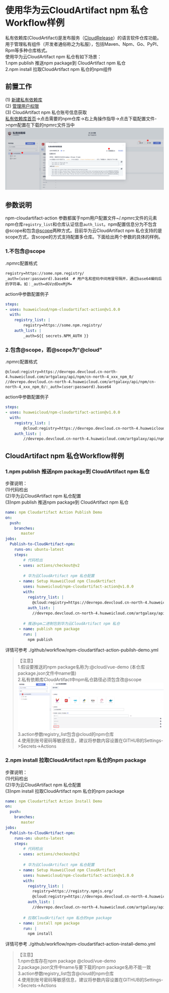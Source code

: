 # 使用华为云CloudArtifact npm 私仓Workflow样例
私有依赖库(CloudArtifact)是发布服务（[CloudRelease](https://support.huaweicloud.com/cloudrelease/index.html)）的语言软件仓库功能。用于管理私有组件（开发者通俗称之为私服），包括Maven、Npm、Go、PyPI、Rpm等多种仓库格式。   
使用华为云CloudArtifact npm 私仓有如下场景：  
1.npm publish 推送npm package到 CloudArtifact npm 私仓   
2.npm install 拉取CloudArtifact npm 私仓的npm组件 

## **前置工作**
(1) [新建私有依赖库](https://support.huaweicloud.com/usermanual-releaseman/cloudrelease_01_0008.html)  
(2) [管理用户权限](https://support.huaweicloud.com/usermanual-releaseman/cloudrelease_01_0011.html)  
(3) CloudArtifact npm 私仓账号信息获取  
[私有依赖库首页](https://devcloud.cn-north-4.huaweicloud.com/cloudartifact/repository)->点击需要的npm仓库->右上角操作指导->点击下载配置文件->npm配置在下载的npmrc文件当中  
![图一](imgs/npm-config-download.PNG)

## 参数说明
npm-cloudartifact-action 参数都属于npm用户配置文件~/.npmrc文件的元素npm仓库`registry_list`和仓库认证信息`auth_list`。npm配置信息分为不包含@scope和包含[@scope](https://docs.npmjs.com/cli/v6/using-npm/scope)两种方式。目前华为云CloudArtifact npm 私仓支持的是scope方式，含scope的方式支持配置多仓库。下面给出两个参数的具体的样例。  

### 1.不包含@scope
.npmrc配置格式
```
registry=https://some.npm.registry/
_auth=(user:password).base64  # 用户名和密码中间用冒号隔开，通过base64编码后的字符串。如：_auth=dGVzdDoxMjM=
```
action中参数配置例子
```yml
steps:
- uses: huaweicloud/npm-cloudartifact-action@v1.0.0
  with: 
    registry_list: |
        registry=https://some.npm.registry/
    auth_list: |
        _auth=${{ secrets.NPM_AUTH }}
```
### 2.包含@scope，若@scope为"@cloud"
.npmrc配置格式
```
@cloud:registry=https://devrepo.devcloud.cn-north-4.huaweicloud.com/artgalaxy/api/npm/cn-north-4_xxx_npm_0/
//devrepo.devcloud.cn-north-4.huaweicloud.com/artgalaxy/api/npm/cn-north-4_xxx_npm_0/:_auth=(user:password).base64
```
action中参数配置例子
```yml
steps:
- uses: huaweicloud/npm-cloudartifact-action@v1.0.0
  with: 
    registry_list: |
        @cloud:registry=https://devrepo.devcloud.cn-north-4.huaweicloud.com/artgalaxy/api/npm/cn-north-4_xxxxx_npm_0/
    auth_list: |
        //devrepo.devcloud.cn-north-4.huaweicloud.com/artgalaxy/api/npm/cn-north-4_xxxxx_npm_0/:_auth=${{ secrets.NPM_AUTH }}
```

## **CloudArtifact npm 私仓Workflow样例**
### 1.npm publish 推送npm package到 CloudArtifact npm 私仓 
步骤说明：  
(1)代码检出   
(2)华为云CloudArtifact npm 私仓配置    
(3)npm publish 推送npm package到 CloudArtifact npm 私仓  
```yaml
name: npm Cloudartifact Action Publish Demo
on:
  push:
    branches:
       master
jobs:
  Publish-to-CloudArtifact-npm:
    runs-on: ubuntu-latest
    steps:
        # 代码检出
      - uses: actions/checkout@v2

        # 华为云CloudArtifact npm 私仓配置 
      - name: Setup HuaweiCloud npm CloudArtifact
        uses: huaweicloud/npm-cloudartifact-action@v1.0.0
        with: 
          registry_list: |
            @cloud:registry=https://devrepo.devcloud.cn-north-4.huaweicloud.com/artgalaxy/api/npm/cn-north-4_xxxxx_npm_0/
          auth_list: |
            //devrepo.devcloud.cn-north-4.huaweicloud.com/artgalaxy/api/npm/cn-north-4_xxxxx_npm_0/:_auth=${{ secrets.NPM_AUTH }}
            
        # 推送npm二进制包到华为云CloudArtifact npm 私仓
      - name: publish npm package 
        run: |
          npm publish
```   
详情可参考 ./github/workflow/npm-cloudartifact-action-pubilsh-demo.yml
>【注意】  
> 1.假设要推送的npm package名称为:@cloud/vue-demo (本仓库package.json文件中name值)  
> 2.私有依赖库CloudArtifact中npm私仓路径必须包含改@scope
> ![npm-repo-scope](imgs/npm-repo-scope.PNG)  
> 3.action参数registry_list包含@cloud的npm仓库  
> 4.使用到账号密码等敏感信息，建议将参数内容设置在GITHUB的Settings->Secrets->Actions

### 2.npm install 拉取CloudArtifact npm 私仓的npm package 
步骤说明：  
(1)代码检出   
(2)华为云CloudArtifact npm 私仓配置    
(3)npm install 拉取CloudArtifact npm 私仓的npm package   
```yaml
name: npm Cloudartifact Action Install Demo
on:
  push:
    branches:
       master
jobs:
  Publish-to-CloudArtifact-npm:
    runs-on: ubuntu-latest
    steps:
        # 代码检出
      - uses: actions/checkout@v2

        # 华为云CloudArtifact npm 私仓配置 
      - name: Setup HuaweiCloud npm CloudArtifact
        uses: huaweicloud/npm-cloudartifact-action@v1.0.0
        with: 
          registry_list: |
            registry=https://registry.npmjs.org/
            @cloud:registry=https://devrepo.devcloud.cn-north-4.huaweicloud.com/artgalaxy/api/npm/cn-north-4_xxxxx_npm_0/
          auth_list: |
            //devrepo.devcloud.cn-north-4.huaweicloud.com/artgalaxy/api/npm/cn-north-4_xxxxx_npm_0/:_auth=${{ secrets.NPM_AUTH }}
            
        # 拉取CloudArtifact npm 私仓的npm package
      - name: install npm package 
        run: |
          npm install
```
详情可参考 ./github/workflow/npm-cloudartifact-action-install-demo.yml
>【注意】  
> 1.npm仓库存在npm package @cloud/vue-demo   
> 2.package.json文件中name与要下载的npm package名称不能一致  
> 3.action参数registry_list包含@cloud的npm仓库  
> 4.使用到账号密码等敏感信息，建议将参数内容设置在GITHUB的Settings->Secrets->Actions